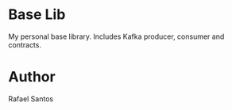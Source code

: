 # Base Lib
My personal base library.
Includes Kafka producer, consumer and contracts.

# Author
Rafael Santos
